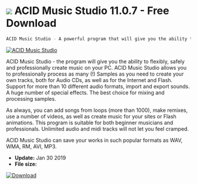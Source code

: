 # ![](https://cdn.softexe.net/static/icon/win.gif) ACID Music Studio 11.0.7 - Free Download

```sh
ACID Music Studio - A powerful program that will give you the ability to create music on your PC in a flexible, reliable and professional manner.
```
[![ACID Music Studio](https://gallery.dpcdn.pl/imgc/Tools/2125/g_-_420x350_1.5_-_x20110304153734_00.jpg)](https://softexe.net/win/multimedia/audio-sound/acid-music-studio:pga.html)

ACID Music Studio - the program will give you the ability to flexibly, safely and professionally create music on your PC. ACID Music Studio allows you to professionally process as many (!) Samples as you need to create your own tracks, both for Audio CDs, as well as for the Internet and Flash. Support for more than 10 different audio formats, import and export sounds. A huge number of special effects. The best choice for mixing and processing samples. 

As always, you can add songs from loops (more than 1000), make remixes, use a number of videos, as well as create music for your sites or Flash animations. This program is suitable for both beginner musicians and professionals. Unlimited audio and midi tracks will not let you feel cramped.

ACID Music Studio can save your works in such popular formats as WAV, WMA, RM, AVI, MP3.


- **Update:** Jan 30 2019
- **File size:** 

[![Download](https://cdn.softexe.net/static/img/download.png)](https://softexe.net/win/multimedia/audio-sound/acid-music-studio:pga.html)

